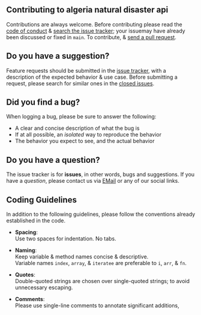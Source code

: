 ## Contributing to  algeria natural disaster api 

Contributions are always welcome. Before contributing please read the
[code of conduct](https://github.com/abderrahmaneMustapha/algeria-api-natural-disaster/blob/main/.github/CODE_OF_CONDUCT.md)
& [search the issue tracker](https://github.com/abderrahmaneMustapha/algeria-api-natural-disaster/issues);
your issuemay have already been discussed or fixed in `main`. To contribute, 
& [send a pull request](https://github.com/abderrahmaneMustapha/algeria-api-natural-disaster/pulls).

## Do you have a suggestion?

Feature requests should be submitted in the
[issue tracker](https://github.com/abderrahmaneMustapha/algeria-api-natural-disaster/issues/new), with a description of
the expected behavior & use case.
Before submitting a request, please search for similar ones in the
[closed issues](https://github.com/abderrahmaneMustapha/algeria-api-natural-disaster/issues).

## Did you find a bug?

When logging a bug, please be sure to answer the following:

- A clear and concise description of what the bug is
- If at all possible, an _isolated_ way to reproduce the behavior
- The behavior you expect to see, and the actual behavior

## Do you have a question?

The issue tracker is for **issues**, in other words, bugs and suggestions.
If you have a _question_, please contact us via [EMail](mailto:contact@dzcode.io) or any of our social links.

## Coding Guidelines

In addition to the following guidelines, please follow the conventions already
established in the code.

- **Spacing**:<br>
  Use two spaces for indentation. No tabs.

- **Naming**:<br>
  Keep variable & method names concise & descriptive.<br>
  Variable names `index`, `array`, & `iteratee` are preferable to
  `i`, `arr`, & `fn`.

- **Quotes**:<br>
  Double-quoted strings are chosen over single-quoted strings; to avoid unnecessary escaping.

- **Comments**:<br>
  Please use single-line comments to annotate significant additions,
